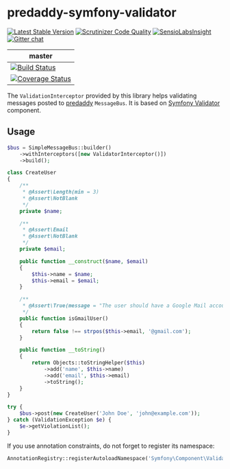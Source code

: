 predaddy-symfony-validator
==========================
[![Latest Stable Version](https://poser.pugx.org/predaddy/predaddy-symfony-validator/v/stable.png)](https://packagist.org/packages/predaddy/predaddy-symfony-validator)
[![Scrutinizer Code Quality](https://scrutinizer-ci.com/g/szjani/predaddy-symfony-validator/badges/quality-score.png?b=master)](https://scrutinizer-ci.com/g/szjani/predaddy-symfony-validator/?branch=master)
[![SensioLabsInsight](https://insight.sensiolabs.com/projects/6e9918be-77e2-49eb-b9c2-3a26135fcc5c/mini.png)](https://insight.sensiolabs.com/projects/6e9918be-77e2-49eb-b9c2-3a26135fcc5c)
[![Gitter chat](https://badges.gitter.im/szjani/predaddy-symfony-validator.png)](https://gitter.im/szjani/predaddy-symfony-validator)

|master|
|------|
|[![Build Status](https://travis-ci.org/szjani/predaddy-symfony-validator.png?branch=master)](https://travis-ci.org/szjani/predaddy-symfony-validator)|
|[![Coverage Status](https://coveralls.io/repos/szjani/predaddy-symfony-validator/badge.png?branch=master)](https://coveralls.io/r/szjani/predaddy-symfony-validator?branch=master)|

The `ValidationInterceptor` provided by this library helps validating messages posted to [predaddy](https://github.com/szjani/predaddy) `MessageBus`.
It is based on [Symfony Validator](https://github.com/symfony/Validator) component.

Usage
-----

```php
$bus = SimpleMessageBus::builder()
    ->withInterceptors([new ValidatorInterceptor()])
    ->build();
```

```php
class CreateUser
{
    /**
     * @Assert\Length(min = 3)
     * @Assert\NotBlank
     */
    private $name;

    /**
     * @Assert\Email
     * @Assert\NotBlank
     */
    private $email;

    public function __construct($name, $email)
    {
        $this->name = $name;
        $this->email = $email;
    }

    /**
     * @Assert\True(message = "The user should have a Google Mail account")
     */
    public function isGmailUser()
    {
        return false !== strpos($this->email, '@gmail.com');
    }

    public function __toString()
    {
        return Objects::toStringHelper($this)
            ->add('name', $this->name)
            ->add('email', $this->email)
            ->toString();
    }
}
```

```php
try {
    $bus->post(new CreateUser('John Doe', 'john@example.com'));
} catch (ValidationException $e) {
    $e->getViolationList();
}

```

If you use annotation constraints, do not forget to register its namespace:

```php
AnnotationRegistry::registerAutoloadNamespace('Symfony\Component\Validator\Constraint', 'path/to/symfony/library/validator');
```
